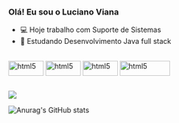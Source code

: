### Olá! Eu sou o Luciano Viana

- 💻 Hoje trabalho com Suporte de Sistemas
- 🌱 Estudando Desenvolvimento Java full stack


<div style="display: inline_block"><br>
  
  <img align="center" alt="html5" height="30" width="70" src="https://img.shields.io/badge/Java-ED8B00?style=for-the-badge&logo=openjdk&logoColor=white">
  <img align="center" alt="html5" height="30" width="70" src="https://img.shields.io/badge/HTML5-E34F26?style=for-the-badge&logo=html5&logoColor=white">
    <img align="center" alt="html5" height="30" width="70" src="https://img.shields.io/badge/CSS3-1572B6?style=for-the-badge&logo=css3&logoColor=white">
  <img align="center" alt="html5" height="30" width="100" src="https://img.shields.io/badge/JavaScript-F7DF1E?style=for-the-badge&logo=javascript&logoColor=black">
  
</div>
  
  ##
 
<div> 
  <a href="https://www.linkedin.com/in/luciano-viana-259924a4/" target="_blank"><img src="https://img.shields.io/badge/-LinkedIn-%230077B5?style=for-the-badge&logo=linkedin&logoColor=white" target="_blank"></a> 
</div>

![Anurag's GitHub stats](https://github-readme-stats.vercel.app/api?username=anuraghazra&show_icons=true&theme=transparent)
